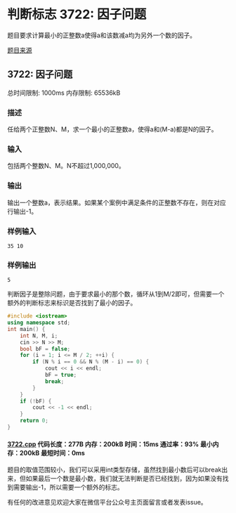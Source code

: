 # 判断标志 3722: 因子问题

题目要求计算最小的正整数a使得a和该数减a均为另外一个数的因子。

[题目来源](http://bailian.openjudge.cn/practice/3722/)

## 3722: 因子问题

总时间限制: 1000ms    内存限制: 65536kB

### 描述

任给两个正整数N、M，求一个最小的正整数a，使得a和(M-a)都是N的因子。

### 输入

包括两个整数N、M。N不超过1,000,000。

### 输出

输出一个整数a，表示结果。如果某个案例中满足条件的正整数不存在，则在对应行输出-1。

### 样例输入
```
35 10
```
### 样例输出
```
5
```
判断因子是整除问题，由于要求最小的那个数，循环从1到M/2即可，但需要一个额外的判断标志来标识是否找到了最小的因子。
```cpp
#include <iostream>
using namespace std;
int main() {
	int N, M, i;
	cin >> N >> M;
	bool bF = false;
	for (i = 1; i <= M / 2; ++i) {
		if (N % i == 0 && N % (M - i) == 0) {
			cout << i << endl;
			bF = true;
			break;
		}
	}
	if (!bF) {
		cout << -1 << endl;
	}
	return 0;
}
```
#### [3722.cpp](/Code/3700-3799/3722.cpp) 代码长度：277B 内存：200kB 时间：15ms 通过率：93% 最小内存：200kB  最短时间：0ms

题目的取值范围较小，我们可以采用int类型存储，虽然找到最小数后可以break出来，但如果最后一个数是最小数，我们就无法判断是否已经找到，因为如果没有找到需要输出-1，所以需要一个额外的标志。

有任何的改进意见欢迎大家在微信平台公众号主页面留言或者发表issue。
